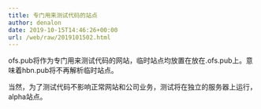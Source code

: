 ```yaml
---
title: 专门用来测试代码的站点
author: denalon
date: 2019-10-15T14:46:26+00:00
url: /web/raw/2019101502.html
---
```



ofs.pub将作为专门用来测试代码的网站，临时站点均放置在放在.ofs.pub上。意味着hbn.pub将不再解析临时站点。

当然，为了测试代码不影响正常网站和公司业务，测试将在独立的服务器上运行，alpha站点。